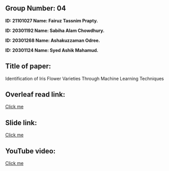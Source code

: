 ## Group Number: 04


**ID: 21101027 Name: Fairuz Tassnim Prapty.**

**ID: 20301192 Name: Sabiha Alam Chowdhury.**

**ID: 20301268 Name: Ashakuzzaman Odree.**

**ID: 20301124 Name: Syed Ashik Mahamud.**

## Title of paper:
Identification of Iris Flower Varieties Through Machine Learning Techniques

## Overleaf read link: 
<a href="https://www.overleaf.com/project/656c8cf465b548e4e238c3fd"> Click me</a>

## Slide link: 
<a href="https://docs.google.com/presentation/d/1N2Ch90T1Nd8vEhj_LvNdHGSJj1KKfsAzD-aVjuIYqlY/edit?usp=sharing">Click me</a>

## YouTube video: 

<a href="https://youtu.be/TP0p6JED0iQ">Click me</a>
